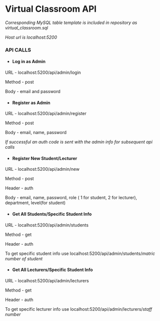 # Virtual Classroom API

*Corresponding MySQL table template is included in repository as virtual_classroom.sql*

*Host url is localhost:5200*

### API CALLS


* #### Log in as Admin
URL - localhost:5200/api/admin/login

Method - post

Body - email and password

* #### Register as Admin
URL - localhost:5200/api/admin/register

Method - post

Body - email, name, password

*If successful an auth code is sent with the admin info for subsequent api calls*

* #### Register New Student/Lecturer
URL - localhost:5200/api/admin/new

Method - post

Header - auth

Body - email, name, password, role ( 1 for student, 2 for lecturer), department, level(for student)

* #### Get All Students/Specific Student Info
URL - localhost:5200/api/admin/students

Method - get

Header - auth

To get specific student info use localhost:5200/api/admin/students/*matric number of student*

* #### Get All Lecturers/Specific Student Info
URL - localhost:5200/api/admin/lecturers

Method - get

Header - auth

To get specific lecturer info use localhost:5200/api/admin/lecturers/*staff number*


